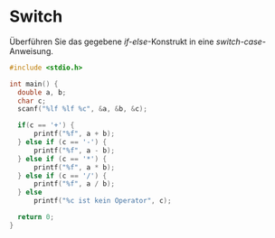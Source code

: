# Switch
Überführen Sie das gegebene *if-else*-Konstrukt in eine *switch-case*-Anweisung.

```cpp
#include <stdio.h>

int main() {
  double a, b;
  char c;
  scanf("%lf %lf %c", &a, &b, &c);

  if(c == '+') {
      printf("%f", a + b);
  } else if (c == '-') {
      printf("%f", a - b);
  } else if (c == '*') {
      printf("%f", a * b);
  } else if (c == '/') {
      printf("%f", a / b);
  } else
      printf("%c ist kein Operator", c);

  return 0;
}
```